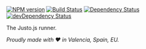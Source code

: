 [![NPM version](http://img.shields.io/npm/v/justo-runner.svg)](https://www.npmjs.org/package/justo-runner)
[![Build Status](https://travis-ci.org/justojs/justo-runner.svg)](https://travis-ci.org/justojs/justo-runner)
[![Dependency Status](https://david-dm.org/justojs/justo-runner.svg)](https://david-dm.org/justojs/justo-runner)
[![devDependency Status](https://david-dm.org/justojs/justo-runner/dev-status.svg)](https://david-dm.org/justojs/justo-runner#info=devDependencies)

The Justo.js runner.

*Proudly made with ♥ in Valencia, Spain, EU.*
